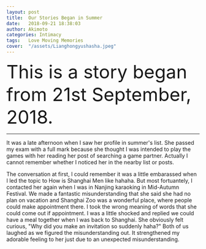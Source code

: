 ```yaml
---
layout: post
title:  Our Stories Began in Summer
date:   2018-09-21 18:38:03
author: Akimoto
categories: Intimacy
tags:	Love Moving Memories
cover:  "/assets/Lianghongyushasha.jpeg"
---
```


<font size="20"><font size="segoe script">This is a story began from 21st September, 2018.</font></font>


------

It was a late afternoon when I saw her profile in summer's list. She passed my exam with a full mark because she thought I was 
intended to play the games with her reading her post of searching a game partner. Actually I cannot remember whether I noticed 
her in the nearby list or posts.

The conversation at first, I could remember it was a little embarassed when I led the topic to How is Shanghai Men like hahaha. 
But most fortuantely, I contacted her again when I was in Nanjing karaoking in Mid-Autumn Festival. We made a fantastic misunderstanding 
that she said she had no plan on vacation and Shanghai Zoo was a wonderful place, where people could make appointment there. I took the 
wrong meaning of words that she could come out if appointment. I was a little shocked and replied we could have a meal together when I was
back to Shanghai. She obviously felt curious, "Why did you make an invitation so suddenly haha?" Both of us laughed as we figured the 
misunderstanding out. It strengthened my adorable feeling to her just due to an unexpected misunderstanding.




<div class="cm-article" data-key="AkimotoYuduki.id"></div>

<link rel="stylesheet" href="//comment.moe/dest/static/css/plus.css">

<script src="//comment.moe/dest/static/js/build.js" charset="UTF-8"></script>


